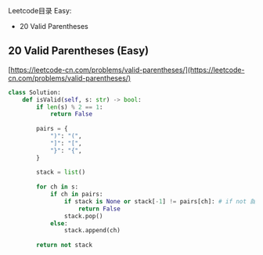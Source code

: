 Leetcode目录
Easy:
* 20 Valid Parentheses

## 20 Valid Parentheses (Easy)
[https://leetcode-cn.com/problems/valid-parentheses/](https://leetcode-cn.com/problems/valid-parentheses/)
```python
class Solution:
    def isValid(self, s: str) -> bool:
        if len(s) % 2 == 1:
            return False
        
        pairs = {
            ")": "(",
            "]": "[",
            "}": "{",
        }
        
        stack = list()
        
        for ch in s:
            if ch in pairs:
                if stack is None or stack[-1] != pairs[ch]: # if not 就是 is None的意思
                    return False
                stack.pop()
            else:
                stack.append(ch)
        
        return not stack
